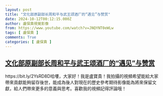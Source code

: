 ```yaml
---
layout: post
title: "文化部原副部长周和平与武王颂酒厂的“遇见”与赞赏"
date: 2024-10-12T00:12:15.000Z
author: 盧保貴視覺影像
from: https://www.youtube.com/watch?v=JNQYNT0eWLw
tags: [ 盧保貴 ]
comments: True
categories: [ 盧保貴 ]
---
```

<!--1728691935000-->
[文化部原副部长周和平与武王颂酒厂的“遇见”与赞赏](https://www.youtube.com/watch?v=JNQYNT0eWLw)
------

<div>
https://bit.ly/2YsRD8D哈嘍，大家好！我是盧寶貴！我拍攝的視頻希望能給大家帶來貢獻能夠留存後世，能成為後人對現在的歷史參考期待影像能為將來保留文獻，給人們帶來更多的意義與思考。喜歡我的視頻記得評論哦！
</div>
